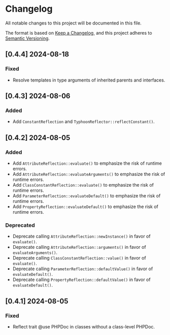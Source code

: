 # Changelog

All notable changes to this project will be documented in this file.

The format is based on [Keep a Changelog](https://keepachangelog.com/en/1.1.0/),
and this project adheres to [Semantic Versioning](https://semver.org/spec/v2.0.0.html).

## [0.4.4] 2024-08-18

### Fixed

- Resolve templates in type arguments of inherited parents and interfaces.

## [0.4.3] 2024-08-06

### Added

- Add `ConstantReflection` and `TyphoonReflector::reflectConstant()`.

## [0.4.2] 2024-08-05

### Added

- Add `AttributeReflection::evaluate()` to emphasize the risk of runtime errors.
- Add `AttributeReflection::evaluateArguments()` to emphasize the risk of runtime errors.
- Add `ClassConstantReflection::evaluate()` to emphasize the risk of runtime errors.
- Add `ParameterReflection::evaluateDefault()` to emphasize the risk of runtime errors.
- Add `PropertyReflection::evaluateDefault()` to emphasize the risk of runtime errors.

### Deprecated

- Deprecate calling `AttributeReflection::newInstance()` in favor of `evaluate()`.
- Deprecate calling `AttributeReflection::arguments()` in favor of `evaluateArguments()`.
- Deprecate calling `ClassConstantReflection::value()` in favor of `evaluate()`.
- Deprecate calling `ParameterReflection::defaultValue()` in favor of `evaluateDefault()`.
- Deprecate calling `PropertyReflection::defaultValue()` in favor of `evaluateDefault()`.

## [0.4.1] 2024-08-05

### Fixed

- Reflect trait @use PHPDoc in classes without a class-level PHPDoc.
